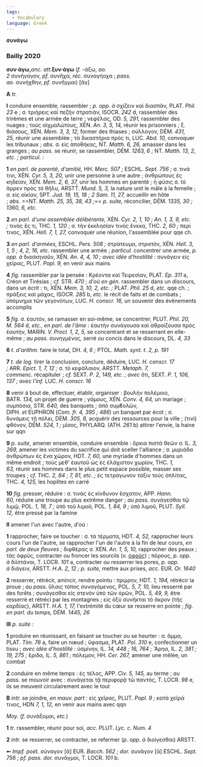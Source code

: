```yaml
---
tags:
  - Vocabulary
language: Greek
---
```

**συνάγω**

### Bailly 2020

**συν·άγω,**_anc. att._**ξυν·άγω** (_f._ -άξω, _ao. 2_ συνήγαγον, _pf._ συνῆχα, _réc._ συναγήοχα ; _pass. ao._ συνήχθην, _pf._ συνῆγμαι) [ᾰγ]

**A** _tr._

**I** conduire ensemble, rassembler ; _p. opp. à_ σχίζειν καὶ διασπᾶν, PLAT. _Phil. 23_ e ; σ. τριήρεις καὶ πεζὴν στρατιάν, ISOCR. _242_ d, rassembler des trirèmes et une armée de terre ; νεφέλας, OD. _5, 291,_ rassembler des nuages ; τοὺς αἰχμαλώτους, XÉN. _An. 3, 5, 14,_ réunir les prisonniers ; ξ. θιάσους, XÉN. _Mem. 3, 3, 12,_ former des thiases ; σύλλογον, DÉM. _431, 25,_ réunir une assemblée ; τὰ δικαστήρια πρός τι, LUC. _Abd. 10,_ convoquer les tribunaux ; _abs._ σ. εἰς ἀποθήκας, NT. _Matth. 6, 26,_ amasser dans les granges ; _au pass._ se réunir, se rassembler, DÉM. _1263, 6 ;_ NT. _Matth. 13, 2, etc. ; particul. :_

**1** _en parl. de parenté, d'amitié,_ HH. _Merc. 507 ;_ ESCHL. _Sept. 756 ;_ σ. τινά τινι, XÉN. _Cyr. 5, 3, 20,_ unir une personne à une autre ; ἀνθρώπους ἐς κηδείαν, XÉN. _Mem. 2, 6, 37,_ unir les hommes en parenté ; ἡ φύσις σ. τὸ ἄρρεν πρὸς τὸ θῆλυ, ARSTT. _Mund. 5, 3,_ la nature unit le mâle à la femelle ; σ. εἰς οἰκίαν, SPT. _Jud. 19, 15, 18 ; 2 Sam. 11, 27,_ accueillir en hôte ; _abs._ ==NT. _Matth. 25, 35, 38, 43 ;== p. suite,_ réconcilier, DÉM. _1335, 30 ; 1360, 6, etc._

**2** _en parl. d'une assemblée délibérante,_ XÉN. _Cyr. 2, 1, 10 ; An. 1, 3, 9, etc. ;_ τινὰς ἔς τι, THC. _1, 120 ;_ σ. τὴν ἐκκλησίαν τινὸς ἕνεκα, THC. _2, 60 ;_ περί τινος, XÉN. _Hell. 7, 1, 27,_ convoquer une réunion, l'assemblée pour qqe ch.

**3** _en parl. d'armées,_ ESCHL. _Pers. 508 ;_ στράτευμα, στρατόν, XÉN. _Hell. 3, 1, 5 ; 4, 2, 16, etc._ rassembler une armée ; _particul._ concentrer une armée, _p. opp. à_ διασκηνοῦν, XÉN. _An. 4, 4, 10 ; avec idée d'hostilité :_ συνάγειν εἰς χεῖρας, PLUT. _Popl. 9,_ en venir aux mains

**4** _fig._ rassembler par la pensée : Κρέοντα καὶ Τειρεσίαν, PLAT. _Ep. 311_ a, Créon et Tirésias ; _cf._ STR. _470 ; d'où en gén._ rassembler dans un discours, dans un écrit : τι, XÉN. _Mem. 3, 10, 2, etc. ;_ PLAT. _Phil. 25_ d, _etc._ qqe ch. ; πράξεις καὶ μάχας, ISOCR. _285_ b, _etc._ le récit de faits et de combats ; ὑπόμνημα τῶν γεγονότων, LUC. _H. conscr. 16,_ un souvenir des événements accomplis

**5** _fig._ σ. ἑαυτόν, se ramasser en soi-même, se concentrer, PLUT. _Phil. 20, M. 564_ d, _etc., en parl. de l'âme :_ ἑαυτὴν συνάγουσα καὶ ἀθροίζουσα πρὸς ἑαυτήν, MARIN. _V. Procl. 1, 2, 5,_ se concentrant et se resserrant en elle-même ; _au pass._ συνηγμένος, serré _ou_ concis dans le discours, DL. _4, 33_

**6** _t. d'arithm._ faire le total, DH. _4, 6 ;_ PTOL. _Math. synt. t. 2, p. 191_

**7** _t. de log._ tirer la conclusion, conclure, déduire, LUC. _H. conscr. 17 ;_ ARR. _Epict. 1, 7, 12 ;_ σ. τὸ κεφάλαιον, ARSTT. _Metaph. 7, commenc._ récapituler ; _cf._ SEXT. _P. 2, 149, etc. ; avec_ ὅτι, SEXT. _P. 1, 106, 137 ; avec l'inf._ LUC. _H. conscr. 16_

**8** venir à bout de, effectuer, établir, organiser : βουλὴν πολέμοιο, BATR. _134,_ un projet de guerre ; γάμους, XÉN. _Conv. 4, 64,_ un mariage ; συμπόσια, STR. _640,_ des banquets ; ἀπὸ συμϐολῶν, DIPH. _et_ EUPHRON (_Com. fr. 4, 395 ; 486_) un banquet par écot ; σ. δυνάμεις τῇ πόλει, DÉM. _305, 8,_ acquérir des ressources pour la ville ; (τινὶ) φθόνον, DÉM. _524, 1 ;_ μῖσος, PHYLARQ. (ATH. _261_ b) attirer l'envie, la haine sur qqn

**9** _p. suite,_ amener ensemble, conduire ensemble : ὅρκια πιστὰ θεῶν σ. IL. _3, 269,_ amener les victimes du sacrifice qui doit sceller l'alliance ; σ. μυριάδα ἀνθρώπων ἐς ἕνα χῶρον, HDT. _7, 60,_ une myriade d'hommes dans un même endroit ; τοὺς μεθ' ἑαυτοῦ ὡς ἐς ἐλάχιστον χωρίον, THC. _1, 63,_ réunir ses hommes dans le plus petit espace possible, masser ses troupes ; _cf._ THC. _2, 84 ; 7, 81, etc. ;_ ἐς τετράγωνον τάξιν τοὺς ὁπλίτας, THC. _4, 125,_ les hoplites en carré

**10** _fig._ presser, réduire : σ. τινὰς ἐς κίνδυνον ἔσχατον, APP. _Hann. 60,_ réduire une troupe au plus extrême danger ; _au pass._ συνάγεσθαι τῷ λιμῷ, POL. _1, 18, 7 ;_ ὑπὸ τοῦ λιμοῦ, POL. _1, 84, 9 ;_ ὑπὸ λιμοῦ, PLUT. _Syll. 12,_ être pressé par la famine

**II** amener l'un avec l'autre, _d'où :_

**1** rapprocher, faire se toucher : σ. τὰ τέρματα, HDT. _4, 52,_ rapprocher leurs cours l'un de l'autre, se rapprocher l'un de l'autre à la fin de leur cours, _en parl. de deux fleuves ;_ διφθέρας σ. XÉN. _An. 1, 5, 10,_ rapprocher des peaux ; τὰς ὀφρῦς, contracter _ou_ froncer les sourcils (_v._ [ὀφρύς](https://outils.biblissima.fr/en/eulexis-web/#)) ; πόρους, _p. opp. à_ διϊστάναι, T. LOCR. _101_ a, contracter _ou_ resserrer les pores, _p. opp. à_ διάγειν, ARSTT. _H.A. 2, 12 ; p. suite,_ mettre aux prises, _acc._ EUR. _Or. 1640_

**2** resserrer, rétrécir, amincir, rendre pointu : πρῴρην, HDT. _1, 194,_ rétrécir la proue ; _au pass._ ὕλαις τόπος συναγόμενος, POL. _5, 7, 10,_ lieu resserré par des forêts ; συνάγεσθαι εἰς στενὸν ὑπὸ τῶν ὀρῶν, POL. _5, 49, 9,_ être resserré et rétréci par les montagnes ; εἰς ὀξὺ συνῆκται τὸ ἄκρον (τῆς καρδίας), ARSTT. _H.A. 1, 17,_ l'extrémité du cœur se resserre en pointe ; _fig. en parl. du temps,_ DÉM. _1445, 26_

**III** _p. suite :_

**1** produire en réunissant, en faisant se toucher _ou_ se heurter : σ. ἅμμα, PLAT. _Tim. 76_ a, faire un nœud ; ὕφασμα, PLAT. _Pol. 310_ e, confectionner un tissu ; _avec idée d'hostilité :_ ὑσμίνην, IL. _14, 448 ; 16, 764 ;_ Ἄρηα, IL. _2, 381 ; 19, 275 ;_ ἔριδα, IL. _5, 861 ;_ πόλεμον, HH. _Cer. 267,_ amener une mêlée, un combat

**2** conduire en même temps : ἐς τέλος, APP. _Civ. 5, 145,_ au terme ; _au pass._ se mouvoir avec : συνάγεται τᾷ περιφορᾷ τῶ παντός, T. LOCR. _98_ e, ils se meuvent circulairement avec le tout

**B** _intr._ se joindre, _en mauv. part :_ εἰς χεῖρας, PLUT. _Popl. 9 ;_ κατὰ χεῖρά τινος, HDN _7, 1, 12,_ en venir aux mains avec qqn

_Moy._ (_f._ συνάξομαι, _etc._)

**1** _tr._ rassembler, réunir pour soi, _acc._ PLUT. _Lyc. c. Num. 4_

**2** _intr._ se resserrer, se contracter, se refermer (_p. opp. à_ διοίγεσθαι) ARSTT.

**➵** _Impf. poét._ σύναγον [ᾰ] EUR. _Bacch. 562 ; dor._ συνᾶγον [ᾱ] ESCHL. _Sept. 756 ; pf. pass. dor._ συνᾶγμαι, T. LOCR. _101_ b.
